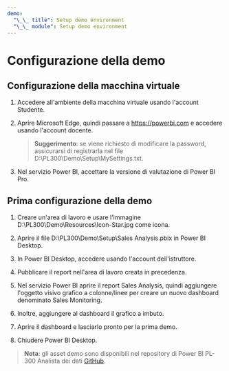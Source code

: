 ```yaml
---
demo:
  "\_\_ title": Setup demo environment
  "\_\_ module": Setup demo environment
---
```


# Configurazione della demo

## Configurazione della macchina virtuale

1. Accedere all'ambiente della macchina virtuale usando l'account Studente.

1. Aprire Microsoft Edge, quindi passare a <https://powerbi.com> e accedere usando l'account docente.
    > **Suggerimento**: se viene richiesto di modificare la password, assicurarsi di registrarla nel file D:\PL300\Demo\Setup\MySettings.txt.

1. Nel servizio Power BI, accettare la versione di valutazione di Power BI Pro.

## Prima configurazione della demo

1. Creare un'area di lavoro e usare l'immagine D:\PL300\Demo\Resources\Icon-Star.jpg come icona.

1. Aprire il file D:\PL300\Demo\Setup\Sales Analysis.pbix in Power BI Desktop.

1. In Power BI Desktop, accedere usando l'account dell'istruttore.

1. Pubblicare il report nell'area di lavoro creata in precedenza.

1. Nel servizio Power BI aprire il report Sales Analysis, quindi aggiungere l'oggetto visivo grafico a colonne/linee per creare un nuovo dashboard denominato Sales Monitoring.

1. Inoltre, aggiungere al dashboard il grafico a imbuto.

1. Aprire il dashboard e lasciarlo pronto per la prima demo.

1. Chiudere Power BI Desktop.

> **Nota**: gli asset demo sono disponibili nel repository di Power BI PL-300 Analista dei dati [GitHub](https://github.com/MicrosoftLearning/PL-300-Microsoft-Power-BI-Data-Analyst/tree/Main/Allfiles/Demo).
